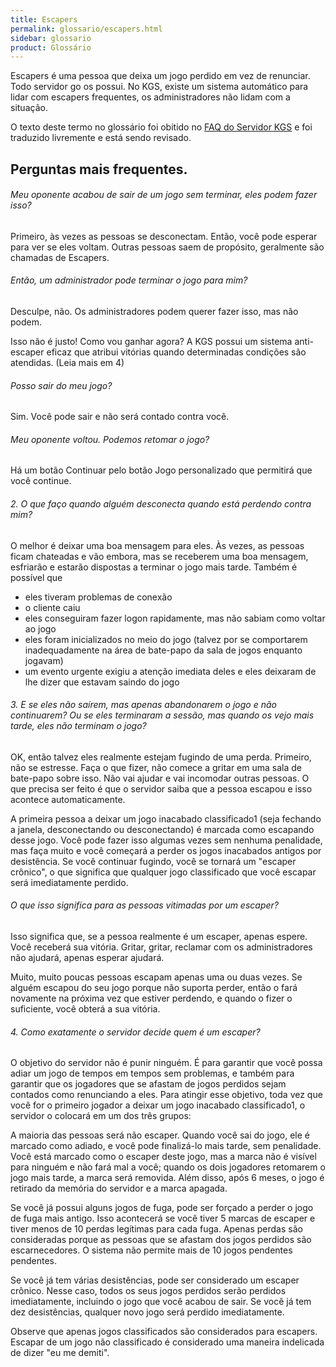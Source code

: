 ```yaml
---
title: Escapers
permalink: glossario/escapers.html
sidebar: glossario
product: Glossário
---
```


Escapers é uma pessoa que deixa um jogo perdido em vez de renunciar. Todo servidor go os possui. No KGS, existe um sistema automático para lidar com escapers frequentes, os administradores não lidam com a situação.

<!--more-->

O texto deste termo no glossário foi obitido no [FAQ do Servidor KGS](http://www.gokgs.com/help/faq/escapers.html) e foi traduzido livremente e está sendo revisado.

## Perguntas mais frequentes.

###### Meu oponente acabou de sair de um jogo sem terminar, eles podem fazer isso? 

Primeiro, às vezes as pessoas se desconectam. Então, você pode esperar para ver se eles voltam. Outras pessoas saem de propósito, geralmente são chamadas de Escapers.

###### Então, um administrador pode terminar o jogo para mim? 

Desculpe, não. Os administradores podem querer fazer isso, mas não podem.

Isso não é justo! Como vou ganhar agora? A KGS possui um sistema anti-escaper eficaz que atribui vitórias quando determinadas condições são atendidas. (Leia mais em 4)

###### Posso sair do meu jogo? 

Sim. Você pode sair e não será contado contra você.

###### Meu oponente voltou. Podemos retomar o jogo? 

Há um botão Continuar pelo botão Jogo personalizado que permitirá que você continue.

###### 2. O que faço quando alguém desconecta quando está perdendo contra mim?

O melhor é deixar uma boa mensagem para eles. Às vezes, as pessoas ficam chateadas e vão embora, mas se receberem uma boa mensagem, esfriarão e estarão dispostas a terminar o jogo mais tarde. Também é possível que

 * eles tiveram problemas de conexão
 * o cliente caiu
 * eles conseguiram fazer logon rapidamente, mas não sabiam como voltar ao jogo
 * eles foram inicializados no meio do jogo (talvez por se comportarem inadequadamente na área de bate-papo da sala de jogos enquanto jogavam)
 * um evento urgente exigiu a atenção imediata deles e eles deixaram de lhe dizer que estavam saindo do jogo

###### 3. E se eles não saírem, mas apenas abandonarem o jogo e não continuarem? Ou se eles terminaram a sessão, mas quando os vejo mais tarde, eles não terminam o jogo?

OK, então talvez eles realmente estejam fugindo de uma perda. Primeiro, não se estresse. Faça o que fizer, não comece a gritar em uma sala de bate-papo sobre isso. Não vai ajudar e vai incomodar outras pessoas. O que precisa ser feito é que o servidor saiba que a pessoa escapou e isso acontece automaticamente.

A primeira pessoa a deixar um jogo inacabado classificado1 (seja fechando a janela, desconectando ou desconectando) é marcada como escapando desse jogo. Você pode fazer isso algumas vezes sem nenhuma penalidade, mas faça muito e você começará a perder os jogos inacabados antigos por desistência. Se você continuar fugindo, você se tornará um "escaper crônico", o que significa que qualquer jogo classificado que você escapar será imediatamente perdido.

###### O que isso significa para as pessoas vitimadas por um escaper? 

Isso significa que, se a pessoa realmente é um escaper, apenas espere. Você receberá sua vitória. Gritar, gritar, reclamar com os administradores não ajudará, apenas esperar ajudará.

Muito, muito poucas pessoas escapam apenas uma ou duas vezes. Se alguém escapou do seu jogo porque não suporta perder, então o fará novamente na próxima vez que estiver perdendo, e quando o fizer o suficiente, você obterá a sua vitória.

###### 4. Como exatamente o servidor decide quem é um escaper?

O objetivo do servidor não é punir ninguém. É para garantir que você possa adiar um jogo de tempos em tempos sem problemas, e também para garantir que os jogadores que se afastam de jogos perdidos sejam contados como renunciando a eles. Para atingir esse objetivo, toda vez que você for o primeiro jogador a deixar um jogo inacabado classificado1, o servidor o colocará em um dos três grupos:

A maioria das pessoas será não escaper. Quando você sai do jogo, ele é marcado como adiado, e você pode finalizá-lo mais tarde, sem penalidade. Você está marcado como o escaper deste jogo, mas a marca não é visível para ninguém e não fará mal a você; quando os dois jogadores retomarem o jogo mais tarde, a marca será removida. Além disso, após 6 meses, o jogo é retirado da memória do servidor e a marca apagada.

Se você já possui alguns jogos de fuga, pode ser forçado a perder o jogo de fuga mais antigo. Isso acontecerá se você tiver 5 marcas de escaper e tiver menos de 10 perdas legítimas para cada fuga. Apenas perdas são consideradas porque as pessoas que se afastam dos jogos perdidos são escarnecedores. O sistema não permite mais de 10 jogos pendentes pendentes.

Se você já tem várias desistências, pode ser considerado um escaper crônico. Nesse caso, todos os seus jogos perdidos serão perdidos imediatamente, incluindo o jogo que você acabou de sair. Se você já tem dez desistências, qualquer novo jogo será perdido imediatamente.

Observe que apenas jogos classificados são considerados para escapers. Escapar de um jogo não classificado é considerado uma maneira indelicada de dizer "eu me demiti".